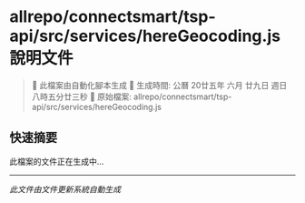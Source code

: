 # allrepo/connectsmart/tsp-api/src/services/hereGeocoding.js 說明文件

> 🚧 此檔案由自動化腳本生成
> 📅 生成時間: 公曆 20廿五年 六月 廿九日 週日 八時五分廿三秒
> 📂 原始檔案: allrepo/connectsmart/tsp-api/src/services/hereGeocoding.js

## 快速摘要
此檔案的文件正在生成中...

<!-- 實際使用時，這裡會是 Claude Code 生成的完整文件內容 -->

---
*此文件由文件更新系統自動生成*
